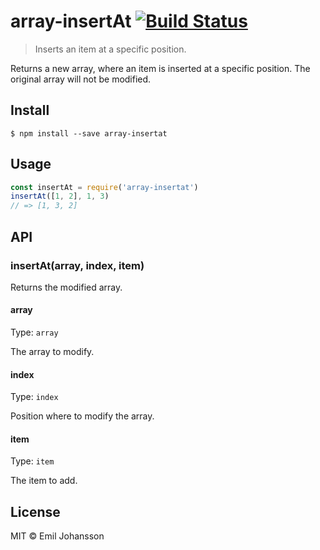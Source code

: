 # array-insertAt [![Build Status](https://travis-ci.org/emiljohansson/array-insertat.svg?branch=master)](https://travis-ci.org/emiljohansson/array-insertat)

> Inserts an item at a specific position.

Returns a new array, where an item is inserted at a specific position. The original array will not be modified.

## Install

```
$ npm install --save array-insertat
```

## Usage

```js
const insertAt = require('array-insertat')
insertAt([1, 2], 1, 3)
// => [1, 3, 2]
```

## API

### insertAt(array, index, item)

Returns the modified array.

#### array

Type: `array`

The array to modify.

#### index

Type: `index`

Position where to modify the array.

#### item

Type: `item`

The item to add.

## License

MIT © Emil Johansson
